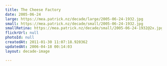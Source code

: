 ```yaml
---
title: The Cheese Factory
date: 2005-06-24
large: https://mea.patrick.nz/decade/large/2005-06-24-1932.jpg
small: https://mea.patrick.nz/decade/small/2005-06-24-1932.jpg
smallRetina: https://mea.patrick.nz/decade/small/2005-06-24-1932@2x.jpg
flickrUrl: null
photoId: null
createdAt: 2011-01-30 11:07:18.920362
updatedAt: 2006-04-18 00:14:03
layout: decade-image

---
```


